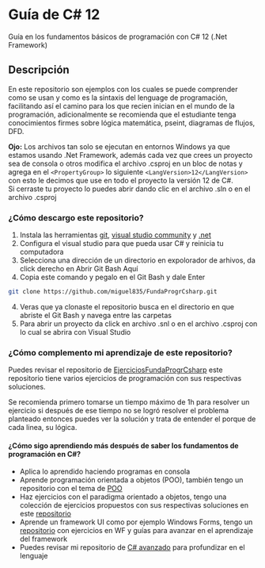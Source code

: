 Guía de C# 12
==============
Guía en los fundamentos básicos de programación con C# 12 (.Net Framework)

## Descripción
En este repositorio son ejemplos con los cuales se puede comprender como se usan y como es la sintaxis del
lenguage de programación, facilitando así el camino para los que recien inician en el mundo de 
la programación, adicionalmente se recomienda que el estudiante tenga conocimientos firmes sobre 
lógica matemática, pseint, diagramas de flujos, DFD. 

**Ojo:** Los archivos tan solo se ejecutan en entornos Windows ya que estamos usando .Net Framework, además
cada vez que crees un proyecto sea de consola o otros modifica el archivo .csproj en un bloc de notas y 
agrega en el `<PropertyGroup>` lo siguiente `<LangVersion>12</LangVersion>` con esto le decimos que use en 
todo el proyecto la versión 12 de C#.   
Si cerraste tu proyecto lo puedes abrir dando clic en el archivo .sln o en el archivo .csproj

### ¿Cómo descargo este repositorio?
1. Instala las herramientas [git](https://git-scm.com/), [visual studio community](https://visualstudio.microsoft.com/es/) y [.net ](https://dotnet.microsoft.com/es-es/)
1. Configura el visual studio para que pueda usar C# y reinicia tu computadora
2. Selecciona una dirección de un directorio en expolorador de arhivos, da click derecho en Abrir Git Bash Aquí
3. Copia este comando y pegalo en el Git Bash y dale Enter
```bash
git clone https://github.com/miguel835/FundaProgrCsharp.git 
```
4. Veras que ya clonaste el repositorio busca en el directorio en que abriste el Git Bash y navega entre las carpetas
5. Para abrir un proyecto da click en archivo .snl o en el archivo .csproj con lo cual se abrira con Visual Studio
### ¿Cómo complemento mi aprendizaje de este repositorio?
Puedes revisar el repositorio de [EjerciciosFundaProgrCsharp](https://github.com/miguel835/EjerciciosFundaProgrCsharp)
este repositorio tiene varios ejercicios de programación con sus respectivas soluciones.

Se recomienda primero tomarse un tiempo máximo de 1h para resolver un ejercicio si después de ese tiempo
no se logró resolver el problema planteado entonces puedes ver la solución y trata de entender el porque de
cada linea, su lógica. 

#### ¿Cómo sigo aprendiendo más después de saber los fundamentos de programación en C#?
- Aplica lo aprendido haciendo programas en consola
- Aprende programación orientada a objetos (POO), también tengo un repositorio con el 
tema de [POO](https://github.com/miguel835/POOcsharp)
- Haz ejercicios con el paradigma orientado a objetos, tengo una colección de ejercicios propuestos con
sus respectivas soluciones en este [repositorio](https://github.com/miguel835/EjerciciosPOO)
- Aprende un framework UI como por ejemplo Windows Forms, tengo un [repositorio](https://github.com/miguel835/WindowsFormsEjercicios)
con ejercicios en WF y guías para avanzar en el aprendizaje del framework
- Puedes revisar mi repositorio de [C# avanzado](https://github.com/miguel835/Csharp-avanzado) para profundizar en el lenguaje 
